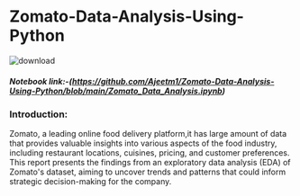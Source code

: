 # Zomato-Data-Analysis-Using-Python
![download](https://github.com/Ajeetm1/Zomato-Data-Analysis-Using-Python/assets/165381538/a87afd10-f77c-478d-8d8e-bcd2c103040d)
##### Notebook link:-(https://github.com/Ajeetm1/Zomato-Data-Analysis-Using-Python/blob/main/Zomato_Data_Analysis.ipynb)
### Introduction:
Zomato, a leading online food delivery platform,it has large amount of data that provides valuable insights into various aspects of the food industry, including restaurant locations, cuisines, pricing, and customer preferences. This report presents the findings from an exploratory data analysis (EDA) of Zomato's dataset, aiming to uncover trends and patterns that could inform strategic decision-making for the company.

